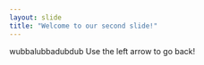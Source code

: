 ```yaml
---
layout: slide
title: "Welcome to our second slide!"
---
```

wubbalubbadubdub
Use the left arrow to go back!
